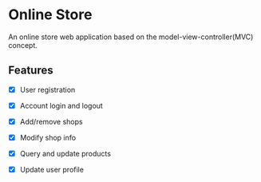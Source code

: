# Online Store

An online store web application based on the model-view-controller(MVC) concept. 

## Features

- [x] User registration
- [x] Account login and logout
- [x] Add/remove shops
- [x] Modify shop info
- [x] Query and update products
- [x] Update user profile


